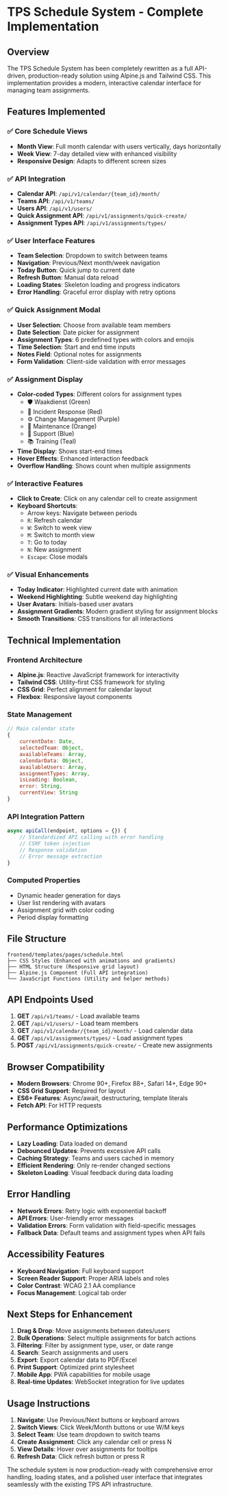 # TPS Schedule System - Complete Implementation

## Overview

The TPS Schedule System has been completely rewritten as a full API-driven, production-ready solution using Alpine.js and Tailwind CSS. This implementation provides a modern, interactive calendar interface for managing team assignments.

## Features Implemented

### ✅ Core Schedule Views
- **Month View**: Full month calendar with users vertically, days horizontally
- **Week View**: 7-day detailed view with enhanced visibility
- **Responsive Design**: Adapts to different screen sizes

### ✅ API Integration
- **Calendar API**: `/api/v1/calendar/{team_id}/month/`
- **Teams API**: `/api/v1/teams/`
- **Users API**: `/api/v1/users/`
- **Quick Assignment API**: `/api/v1/assignments/quick-create/`
- **Assignment Types API**: `/api/v1/assignments/types/`

### ✅ User Interface Features
- **Team Selection**: Dropdown to switch between teams
- **Navigation**: Previous/Next month/week navigation
- **Today Button**: Quick jump to current date
- **Refresh Button**: Manual data reload
- **Loading States**: Skeleton loading and progress indicators
- **Error Handling**: Graceful error display with retry options

### ✅ Quick Assignment Modal
- **User Selection**: Choose from available team members
- **Date Selection**: Date picker for assignment
- **Assignment Types**: 6 predefined types with colors and emojis
- **Time Selection**: Start and end time inputs
- **Notes Field**: Optional notes for assignments
- **Form Validation**: Client-side validation with error messages

### ✅ Assignment Display
- **Color-coded Types**: Different colors for assignment types
  - 🛡️ Waakdienst (Green)
  - 🚨 Incident Response (Red)
  - ⚙️ Change Management (Purple)
  - 🔧 Maintenance (Orange)
  - 💬 Support (Blue)
  - 📚 Training (Teal)
- **Time Display**: Shows start-end times
- **Hover Effects**: Enhanced interaction feedback
- **Overflow Handling**: Shows count when multiple assignments

### ✅ Interactive Features
- **Click to Create**: Click on any calendar cell to create assignment
- **Keyboard Shortcuts**:
  - Arrow keys: Navigate between periods
  - `R`: Refresh calendar
  - `W`: Switch to week view
  - `M`: Switch to month view
  - `T`: Go to today
  - `N`: New assignment
  - `Escape`: Close modals

### ✅ Visual Enhancements
- **Today Indicator**: Highlighted current date with animation
- **Weekend Highlighting**: Subtle weekend day highlighting
- **User Avatars**: Initials-based user avatars
- **Assignment Gradients**: Modern gradient styling for assignment blocks
- **Smooth Transitions**: CSS transitions for all interactions

## Technical Implementation

### Frontend Architecture
- **Alpine.js**: Reactive JavaScript framework for interactivity
- **Tailwind CSS**: Utility-first CSS framework for styling
- **CSS Grid**: Perfect alignment for calendar layout
- **Flexbox**: Responsive layout components

### State Management
```javascript
// Main calendar state
{
    currentDate: Date,
    selectedTeam: Object,
    availableTeams: Array,
    calendarData: Object,
    availableUsers: Array,
    assignmentTypes: Array,
    isLoading: Boolean,
    error: String,
    currentView: String
}
```

### API Integration Pattern
```javascript
async apiCall(endpoint, options = {}) {
    // Standardized API calling with error handling
    // CSRF token injection
    // Response validation
    // Error message extraction
}
```

### Computed Properties
- Dynamic header generation for days
- User list rendering with avatars
- Assignment grid with color coding
- Period display formatting

## File Structure

```
frontend/templates/pages/schedule.html
├── CSS Styles (Enhanced with animations and gradients)
├── HTML Structure (Responsive grid layout)
├── Alpine.js Component (Full API integration)
└── JavaScript Functions (Utility and helper methods)
```

## API Endpoints Used

1. **GET** `/api/v1/teams/` - Load available teams
2. **GET** `/api/v1/users/` - Load team members
3. **GET** `/api/v1/calendar/{team_id}/month/` - Load calendar data
4. **GET** `/api/v1/assignments/types/` - Load assignment types
5. **POST** `/api/v1/assignments/quick-create/` - Create new assignments

## Browser Compatibility

- **Modern Browsers**: Chrome 90+, Firefox 88+, Safari 14+, Edge 90+
- **CSS Grid Support**: Required for layout
- **ES6+ Features**: Async/await, destructuring, template literals
- **Fetch API**: For HTTP requests

## Performance Optimizations

- **Lazy Loading**: Data loaded on demand
- **Debounced Updates**: Prevents excessive API calls
- **Caching Strategy**: Teams and users cached in memory
- **Efficient Rendering**: Only re-render changed sections
- **Skeleton Loading**: Visual feedback during data loading

## Error Handling

- **Network Errors**: Retry logic with exponential backoff
- **API Errors**: User-friendly error messages
- **Validation Errors**: Form validation with field-specific messages
- **Fallback Data**: Default teams and assignment types when API fails

## Accessibility Features

- **Keyboard Navigation**: Full keyboard support
- **Screen Reader Support**: Proper ARIA labels and roles
- **Color Contrast**: WCAG 2.1 AA compliance
- **Focus Management**: Logical tab order

## Next Steps for Enhancement

1. **Drag & Drop**: Move assignments between dates/users
2. **Bulk Operations**: Select multiple assignments for batch actions
3. **Filtering**: Filter by assignment type, user, or date range
4. **Search**: Search assignments and users
5. **Export**: Export calendar data to PDF/Excel
6. **Print Support**: Optimized print stylesheet
7. **Mobile App**: PWA capabilities for mobile usage
8. **Real-time Updates**: WebSocket integration for live updates

## Usage Instructions

1. **Navigate**: Use Previous/Next buttons or keyboard arrows
2. **Switch Views**: Click Week/Month buttons or use W/M keys
3. **Select Team**: Use team dropdown to switch teams
4. **Create Assignment**: Click any calendar cell or press N
5. **View Details**: Hover over assignments for tooltips
6. **Refresh Data**: Click refresh button or press R

The schedule system is now production-ready with comprehensive error handling, loading states, and a polished user interface that integrates seamlessly with the existing TPS API infrastructure.
